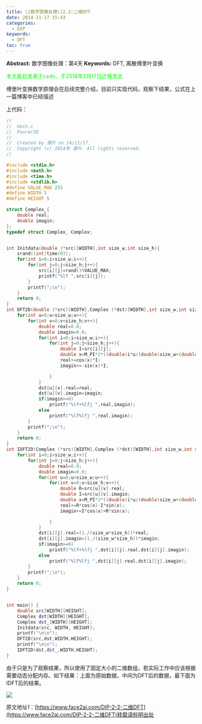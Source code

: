 ```yaml
---
title: \[数字图像处理\]2.2:二维DFT
date: 2014-11-17 15:43
categories:
  - DIP
keywords:
  - DFT
toc: true
---
```

**Abstract:** 数字图像处理：第4天
**Keywords:** DFT, 离散傅里叶变换
<!--more-->
<font color="00FF00">本文最初发表于csdn，于2018年2月17日迁移至此</font>

傅里叶变换数学原理会在后续完整介绍，目前只实现代码，观察下结果，公式在上一篇博客中已经描述

上代码：
```c++
//
//  main.c
//  Fourer2D
//
//  Created by 谭升 on 14/11/17.
//  Copyright (c) 2014年 谭升. All rights reserved.
//

#include <stdio.h>
#include <math.h>
#include <time.h>
#include <stdlib.h>
#define VALUE_MAX 255
#define WIDTH 5
#define HEIGHT 5

struct Complex_{
    double real;
    double imagin;
};
typedef struct Complex_ Complex;


int Initdata(double (*src)[WIDTH],int size_w,int size_h){
    srand((int)time(0));
    for(int i=0;i<size_w;i++){
        for(int j=0;j<size_h;j++){
            src[i][j]=rand()%VALUE_MAX;
            printf("%lf ",src[i][j]);
        }
        printf(";\n");
    }
    return 0;
}
int DFT2D(double (*src)[WIDTH],Complex (*dst)[WIDTH],int size_w,int size_h){
    for(int u=0;u<size_w;u++){
        for(int v=0;v<size_h;v++){
            double real=0.0;
            double imagin=0.0;
            for(int i=0;i<size_w;i++){
                for(int j=0;j<size_h;j++){
                    double I=src[i][j];
                    double x=M_PI*2*((double)i*u/(double)size_w+(double)j*v/(double)size_h);
                    real+=cos(x)*I;
                    imagin+=-sin(x)*I;

                }
            }
            dst[u][v].real=real;
            dst[u][v].imagin=imagin;
            if(imagin>=0)
                printf("%lf+%lfj ",real,imagin);
            else
                printf("%lf%lfj ",real,imagin);
        }
        printf(";\n");
    }
    return 0;
}
int IDFT2D(Complex (*src)[WIDTH],Complex (*dst)[WIDTH],int size_w,int size_h){
    for(int i=0;i<size_w;i++){
        for(int j=0;j<size_h;j++){
            double real=0.0;
            double imagin=0.0;
            for(int u=0;u<size_w;u++){
                for(int v=0;v<size_h;v++){
                    double R=src[u][v].real;
                    double I=src[u][v].imagin;
                    double x=M_PI*2*((double)i*u/(double)size_w+(double)j*v/(double)size_h);
                    real+=R*cos(x)-I*sin(x);
                    imagin+=I*cos(x)+R*sin(x);

                }
            }
            dst[i][j].real=(1./(size_w*size_h))*real;
            dst[i][j].imagin=(1./(size_w*size_h))*imagin;
            if(imagin>=0)
                printf("%lf+%lfj ",dst[i][j].real,dst[i][j].imagin);
            else
                printf("%lf%lfj ",dst[i][j].real,dst[i][j].imagin);
        }
        printf(";\n");
    }
    return 0;
}


int main() {
    double src[WIDTH][HEIGHT];
    Complex dst[WIDTH][HEIGHT];
    Complex dst_[WIDTH][HEIGHT];
    Initdata(src, WIDTH, HEIGHT);
    printf("\n\n");
    DFT2D(src,dst,WIDTH,HEIGHT);
    printf("\n\n");
    IDFT2D(dst,dst_,WIDTH,HEIGHT);
}
```

由于只是为了观察结果，所以使用了固定大小的二维数组，若实际工作中应该根据需要动态分配内存。如下结果：上面为原始数据，中间为DFT后的数据，最下面为IDFT后的结果。

![](https://tony4ai-1251394096.cos.ap-hongkong.myqcloud.com/blog_images/DIP-2-2-二维DFT/20141117154113661.png)





原文地址1：[https://www.face2ai.com/DIP-2-2-二维DFT](https://www.face2ai.com/DIP-2-2-二维DFT)转载请标明出处
